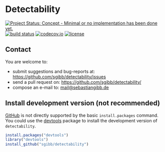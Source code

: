 # Detectability

[![Project Status: Concept - Minimal or no implementation has been done yet.](http://www.repostatus.org/badges/latest/concept.svg)](http://www.repostatus.org/#concept)
[![build status](https://travis-ci.org/sgibb/detectability.svg?branch=master)](https://travis-ci.org/sgibb/detectability)
[![codecov.io](http://codecov.io/github/sgibb/detectability/coverage.svg?branch=master)](http://codecov.io/github/sgibb/detectability?branch=master)
[![license](http://img.shields.io/badge/license-GPL%20%28%3E=%203%29-brightgreen.svg?style=flat)](http://www.gnu.org/licenses/gpl-3.0.html)

## Contact

You are welcome to:

* submit suggestions and bug-reports at: <https://github.com/sgibb/detectability/issues>
* send a pull request on: <https://github.com/sgibb/detectability/>
* compose an e-mail to: <mail@sebastiangibb.de>

## Install development version (not recommended)

[GitHub](https://github.com) is not directly supported by the basic
`install.packages` command. You could use the
[devtools](https://cran.r-project.org/package=devtools) package
to install the development version of `detectability`.

```r
install.packages("devtools")
library("devtools")
install_github("sgibb/detectability")
```

